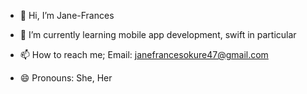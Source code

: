 - 👋 Hi, I’m Jane-Frances
  
- 🌱 I’m currently learning mobile app development, swift in particular
  
- 📫 How to reach me; Email: janefrancesokure47@gmail.com
- 😄 Pronouns: She, Her


<!---
Jane-frances-swift/Jane-frances-swift is a ✨ special ✨ repository because its `README.md` (this file) appears on your GitHub profile.
You can click the Preview link to take a look at your changes.
--->
